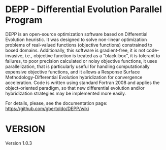 # DEPP - Differential Evolution Parallel Program
DEPP is an open-source optimization software based on Differential Evolution heuristic. It was designed to solve non-linear optimization problems of real-valued functions (objective functions) constrained to boxed domains. Additionally, this software is gradient-free, it is not code-invasive, i.e., objective function is treated as a "black-box", it is tolerant to failures, to poor precision calculated or noisy objective functions, it uses parallelization, that is particularly useful for handling computationally expensive objective functions, and it allows a Response Surface Methodology-Differential Evolution hybridization for convergence acceleration. Code is written using standard Fortran 2008 and applies the object-oriented paradigm, so that new differential evolution and/or hybridization strategies may be implemented more easily.

For details, please, see the documentation page: https://github.com/gbertoldo/DEPP/wiki

# VERSION

Version 1.0.3